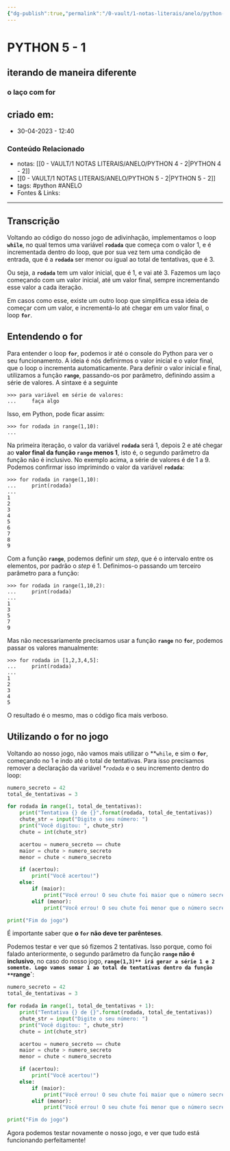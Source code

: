 ```yaml
---
{"dg-publish":true,"permalink":"/0-vault/1-notas-literais/anelo/python-5-1/","tags":["python","ANELO"],"dgHomeLink":true,"dgShowLocalGraph":true,"dgShowFileTree":true,"dgEnableSearch":true,"noteIcon":""}
---
```


# PYTHON 5 - 1
## iterando de maneira diferente
### o laço com for

## criado em: 
-  30-04-2023 - 12:40

### Conteúdo Relacionado
- notas: [[0 - VAULT/1 NOTAS LITERAIS/ANELO/PYTHON 4 - 2\|PYTHON 4 - 2]]
- [[0 - VAULT/1 NOTAS LITERAIS/ANELO/PYTHON 5 - 2\|PYTHON 5 - 2]]
- tags: #python #ANELO 
- Fontes & Links: 
---

## Transcrição

Voltando ao código do nosso jogo de adivinhação, implementamos o loop **`while`**, no qual temos uma variável **`rodada`** que começa com o valor 1, e é incrementada dentro do loop, que por sua vez tem uma condição de entrada, que é a **`rodada`** ser menor ou igual ao total de tentativas, que é 3.

Ou seja, a **`rodada`** tem um valor inicial, que é 1, e vai até 3. Fazemos um laço começando com um valor inicial, até um valor final, sempre incrementando esse valor a cada iteração.

Em casos como esse, existe um outro loop que simplifica essa ideia de começar com um valor, e incrementá-lo até chegar em um valor final, o loop **`for`**.

## Entendendo o for

Para entender o loop **`for`**, podemos ir até o console do Python para ver o seu funcionamento. A ideia é nós definirmos o valor inicial e o valor final, que o loop o incrementa automaticamente. Para definir o valor inicial e final, utilizamos a função **`range`**, passando-os por parâmetro, definindo assim a série de valores. A sintaxe é a seguinte

```python-repl
>>> para variável em série de valores:
...     faça algo
```

Isso, em Python, pode ficar assim:

```python-repl
>>> for rodada in range(1,10):
...     
```

Na primeira iteração, o valor da variável **`rodada`** será 1, depois 2 e até chegar ao **valor final da função `range` menos 1**, isto é, o segundo parâmetro da função não é inclusivo. No exemplo acima, a série de valores é de 1 a 9. Podemos confirmar isso imprimindo o valor da variável **`rodada`**:

```python-repl
>>> for rodada in range(1,10):
...     print(rodada)
... 
1
2
3
4
5
6
7
8
9
```

Com a função **`range`**, podemos definir um _step_, que é o intervalo entre os elementos, por padrão o _step_ é 1. Definimos-o passando um terceiro parâmetro para a função:

```python-repl
>>> for rodada in range(1,10,2):
...     print(rodada)
... 
1
3
5
7
9
```

Mas não necessariamente precisamos usar a função **`range`** no **`for`**, podemos passar os valores manualmente:

```python-repl
>>> for rodada in [1,2,3,4,5]:
...     print(rodada)
... 
1
2
3
4
5
```

O resultado é o mesmo, mas o código fica mais verboso.

## Utilizando o for no jogo

Voltando ao nosso jogo, não vamos mais utilizar o **`while`, e sim o **`for`**, começando no 1 e indo até o total de tentativas. Para isso precisamos remover a declaração da variável _*`rodada`_ e o seu incremento dentro do loop:

```python
numero_secreto = 42
total_de_tentativas = 3

for rodada in range(1, total_de_tentativas):
    print("Tentativa {} de {}".format(rodada, total_de_tentativas))
    chute_str = input("Digite o seu número: ")
    print("Você digitou: ", chute_str)
    chute = int(chute_str)

    acertou = numero_secreto == chute
    maior = chute > numero_secreto
    menor = chute < numero_secreto

    if (acertou):
        print("Você acertou!")
    else:
        if (maior):
            print("Você errou! O seu chute foi maior que o número secreto.")
        elif (menor):
            print("Você errou! O seu chute foi menor que o número secreto.")

print("Fim do jogo")
```

É importante saber que **o `for` não deve ter parênteses**.

Podemos testar e ver que só fizemos 2 tentativas. Isso porque, como foi falado anteriormente, o segundo parâmetro da função **`range` não é inclusivo**, no caso do nosso jogo, **`range(1,3)** irá gerar a série 1 e 2 somente. Logo vamos somar 1 ao total de tentativas dentro da função **`range`**:

```python
numero_secreto = 42
total_de_tentativas = 3

for rodada in range(1, total_de_tentativas + 1):
    print("Tentativa {} de {}".format(rodada, total_de_tentativas))
    chute_str = input("Digite o seu número: ")
    print("Você digitou: ", chute_str)
    chute = int(chute_str)

    acertou = numero_secreto == chute
    maior = chute > numero_secreto
    menor = chute < numero_secreto

    if (acertou):
        print("Você acertou!")
    else:
        if (maior):
            print("Você errou! O seu chute foi maior que o número secreto.")
        elif (menor):
            print("Você errou! O seu chute foi menor que o número secreto.")

print("Fim do jogo")
```

Agora podemos testar novamente o nosso jogo, e ver que tudo está funcionando perfeitamente!